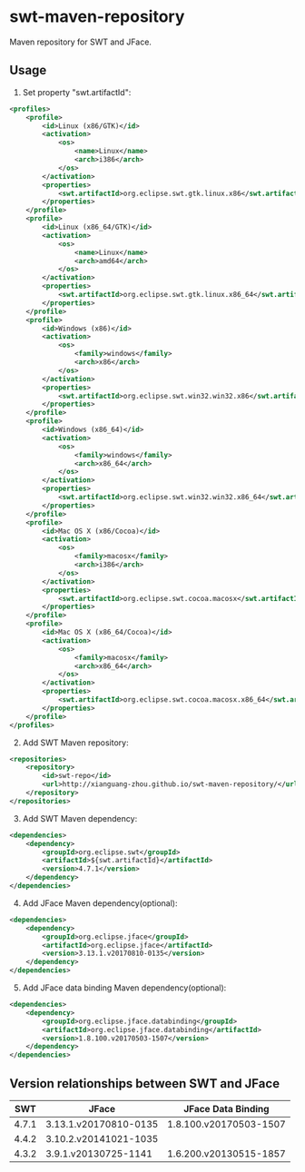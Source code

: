 # swt-maven-repository

Maven repository for SWT and JFace.

## Usage

1. Set property "swt.artifactId":

```xml
<profiles>
	<profile>
		<id>Linux (x86/GTK)</id>
		<activation>
			<os>
				<name>Linux</name>
				<arch>i386</arch>
			</os>
		</activation>
		<properties>
			<swt.artifactId>org.eclipse.swt.gtk.linux.x86</swt.artifactId>
		</properties>
	</profile>
	<profile>
		<id>Linux (x86_64/GTK)</id>
		<activation>
			<os>
				<name>Linux</name>
				<arch>amd64</arch>
			</os>
		</activation>
		<properties>
			<swt.artifactId>org.eclipse.swt.gtk.linux.x86_64</swt.artifactId>
		</properties>
	</profile>
	<profile>
		<id>Windows (x86)</id>
		<activation>
			<os>
				<family>windows</family>
				<arch>x86</arch>
			</os>
		</activation>
		<properties>
			<swt.artifactId>org.eclipse.swt.win32.win32.x86</swt.artifactId>
		</properties>
	</profile>
	<profile>
		<id>Windows (x86_64)</id>
		<activation>
			<os>
				<family>windows</family>
				<arch>x86_64</arch>
			</os>
		</activation>
		<properties>
			<swt.artifactId>org.eclipse.swt.win32.win32.x86_64</swt.artifactId>
		</properties>
	</profile>
	<profile>
		<id>Mac OS X (x86/Cocoa)</id>
		<activation>
			<os>
				<family>macosx</family>
				<arch>i386</arch>
			</os>
		</activation>
		<properties>
			<swt.artifactId>org.eclipse.swt.cocoa.macosx</swt.artifactId>
		</properties>
	</profile>
	<profile>
		<id>Mac OS X (x86_64/Cocoa)</id>
		<activation>
			<os>
				<family>macosx</family>
				<arch>x86_64</arch>
			</os>
		</activation>
		<properties>
			<swt.artifactId>org.eclipse.swt.cocoa.macosx.x86_64</swt.artifactId>
		</properties>
	</profile>	
</profiles>
```

2. Add SWT Maven repository:

```xml
<repositories>
	<repository>
		<id>swt-repo</id>
		<url>http://xianguang-zhou.github.io/swt-maven-repository/</url>
	</repository>
</repositories>
```

3. Add SWT Maven dependency:

```xml
<dependencies>
	<dependency>
		<groupId>org.eclipse.swt</groupId>
		<artifactId>${swt.artifactId}</artifactId>
		<version>4.7.1</version>
	</dependency>
</dependencies>
```

4. Add JFace Maven dependency(optional):

```xml
<dependencies>
	<dependency>
		<groupId>org.eclipse.jface</groupId>
		<artifactId>org.eclipse.jface</artifactId>
		<version>3.13.1.v20170810-0135</version>
	</dependency>
</dependencies>
```

5. Add JFace data binding Maven dependency(optional):

```xml
<dependencies>
	<dependency>
		<groupId>org.eclipse.jface.databinding</groupId>
		<artifactId>org.eclipse.jface.databinding</artifactId>
		<version>1.8.100.v20170503-1507</version>
	</dependency>
</dependencies>
```

## Version relationships between SWT and JFace

| SWT         | JFace                 | JFace Data Binding     |
| ----------- | --------------------- | ---------------------- |
| 4.7.1       | 3.13.1.v20170810-0135 | 1.8.100.v20170503-1507 |
| 4.4.2       | 3.10.2.v20141021-1035 |                        |
| 4.3.2       | 3.9.1.v20130725-1141  | 1.6.200.v20130515-1857 |

